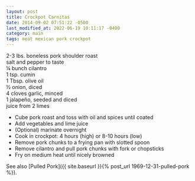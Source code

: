 ```yaml
---
layout: post
title: Crockpot Carnitas
date: 2014-09-02 07:51:22 -0500
last_modified_at: 2022-06-19 10:11:17 -0400
category: main
tags: meat mexican pork crockpot
---
```

2-3 lbs. boneless pork shoulder roast  
salt and pepper to taste  
¼ bunch cilantro  
1 tsp. cumin  
1 Tbsp. olive oil  
½ onion, diced  
4 cloves garlic, minced  
1 jalapeño, seeded and diced  
juice from 2 limes  

 * Cube pork roast and toss with oil and spices until coated
 * Add vegetables and lime juice
 * (Optional) marinate overnight
 * Cook in crockpot: 4 hours (high) or 8-10 hours (low)
 * Remove pork chunks to a frying pan with slotted spoon
 * Remove cilantro and pull pork chunks with fork or chopsticks
 * Fry on medium heat until nicely browned

See also [Pulled Pork]({{ site.baseurl }}{% post_url 1969-12-31-pulled-pork %}).
